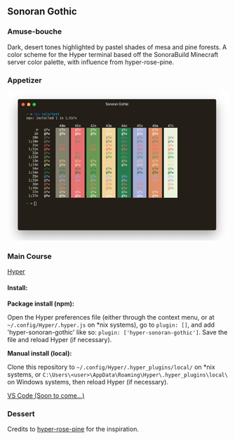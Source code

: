 ## Sonoran Gothic


### Amuse-bouche

Dark, desert tones highlighted by pastel shades of mesa and pine forests. A color scheme for the Hyper terminal based off the SonoraBuild Minecraft server color palette, with influence from hyper-rose-pine.

### Appetizer

![Preview](images/preview.png)

### Main Course

[Hyper](https://www.npmjs.com/package/hyper-sonoran-gothic)

#### Install:

**Package install (npm):**

Open the Hyper preferences file (either through the context menu, or at `~/.config/Hyper/.hyper.js` on \*nix systems), go to `plugin: []`, and add 'hyper-sonoran-gothic' like so: `plugin: ['hyper-sonoran-gothic']`. Save the file and reload Hyper (if necessary).

**Manual install (local):**

Clone this repository to `~/.config/Hyper/.hyper_plugins/local/` on \*nix systems, or `C:\Users\<user>\AppData\Roaming\Hyper\.hyper_plugins\local\` on Windows systems, then reload Hyper (if necessary).


[VS Code (Soon to come...)](https://github.com/d-mckee/hyper-sonoran-gothic)

### Dessert

Credits to [hyper-rose-pine](https://github.com/fvrests/hyper-rose-pine) for the inspiration.


